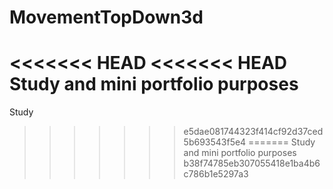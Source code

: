 # MovementTopDown3d
<<<<<<< HEAD
<<<<<<< HEAD
Study and mini portfolio purposes
=======
Study
>>>>>>> e5dae081744323f414cf92d37ced5b693543f5e4
=======
Study and mini portfolio purposes
>>>>>>> b38f74785eb307055418e1ba4b6c786b1e5297a3
